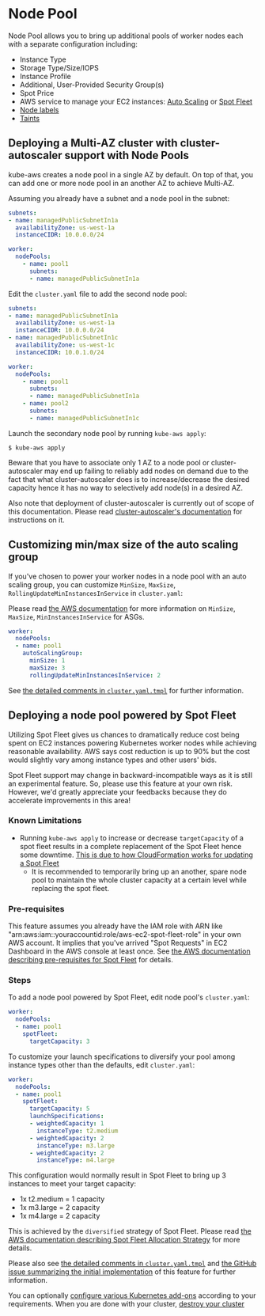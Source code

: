 # Node Pool

Node Pool allows you to bring up additional pools of worker nodes each with a separate configuration including:

* Instance Type
* Storage Type/Size/IOPS
* Instance Profile
* Additional, User-Provided Security Group(s)
* Spot Price
* AWS service to manage your EC2 instances: [Auto Scaling](http://docs.aws.amazon.com/autoscaling/latest/userguide/WhatIsAutoScaling.html) or [Spot Fleet](http://docs.aws.amazon.com/AWSEC2/latest/UserGuide/spot-fleet.html)
* [Node labels](http://kubernetes.io/docs/user-guide/node-selection/)
* [Taints](https://github.com/kubernetes/kubernetes/issues/17190)

## Deploying a Multi-AZ cluster with cluster-autoscaler support with Node Pools

kube-aws creates a node pool in a single AZ by default.
On top of that, you can add one or more node pool in an another AZ to achieve Multi-AZ.

Assuming you already have a subnet and a node pool in the subnet:

```yaml
subnets:
- name: managedPublicSubnetIn1a
  availabilityZone: us-west-1a
  instanceCIDR: 10.0.0.0/24

worker:
  nodePools:
    - name: pool1
      subnets:
      - name: managedPublicSubnetIn1a
```


Edit the `cluster.yaml` file to add the second node pool:

```yaml
subnets:
- name: managedPublicSubnetIn1a
  availabilityZone: us-west-1a
  instanceCIDR: 10.0.0.0/24
- name: managedPublicSubnetIn1c
  availabilityZone: us-west-1c
  instanceCIDR: 10.0.1.0/24

worker:
  nodePools:
    - name: pool1
      subnets:
      - name: managedPublicSubnetIn1a
    - name: pool2
      subnets:
      - name: managedPublicSubnetIn1c
```

Launch the secondary node pool by running `kube-aws apply`:

```
$ kube-aws apply
```

Beware that you have to associate only 1 AZ to a node pool or cluster-autoscaler may end up failing to reliably add nodes on demand due to the fact
that what cluster-autoscaler does is to increase/decrease the desired capacity hence it has no way to selectively add node(s) in a desired AZ.

Also note that deployment of cluster-autoscaler is currently out of scope of this documentation.
Please read [cluster-autoscaler's documentation](https://github.com/kubernetes/autoscaler/blob/master/cluster-autoscaler/cloudprovider/aws/README.md#deployment-specification) for instructions on it.

## Customizing min/max size of the auto scaling group

If you've chosen to power your worker nodes in a node pool with an auto scaling group, you can customize `MinSize`, `MaxSize`, `RollingUpdateMinInstancesInService` in `cluster.yaml`:

Please read [the AWS documentation](http://docs.aws.amazon.com/AWSCloudFormation/latest/UserGuide/aws-properties-as-group.html#aws-properties-as-group-prop) for more information on `MinSize`, `MaxSize`, `MinInstancesInService` for ASGs.

```yaml
worker:
  nodePools:
  - name: pool1
    autoScalingGroup:
      minSize: 1
      maxSize: 3
      rollingUpdateMinInstancesInService: 2
```

See [the detailed comments in `cluster.yaml.tmpl`](https://github.com/kubernetes-incubator/kube-aws/blob/master/builtin/files/cluster.yaml.tmpl) for further information.

## Deploying a node pool powered by Spot Fleet

Utilizing Spot Fleet gives us chances to dramatically reduce cost being spent on EC2 instances powering Kubernetes worker nodes while achieving reasonable availability.
AWS says cost reduction is up to 90% but the cost would slightly vary among instance types and other users' bids.

Spot Fleet support may change in backward-incompatible ways as it is still an experimental feature.
So, please use this feature at your own risk.
However, we'd greatly appreciate your feedbacks because they do accelerate improvements in this area!

### Known Limitations

* Running `kube-aws apply` to increase or decrease `targetCapacity` of a spot fleet results in a complete replacement of the Spot Fleet hence some downtime. [This is due to how CloudFormation works for updating a Spot Fleet](http://docs.aws.amazon.com/AWSCloudFormation/latest/UserGuide/aws-resource-ec2-spotfleet.html#d0e60520)
   * It is recommended to temporarily bring up an another, spare node pool to maintain the whole cluster capacity at a certain level while replacing the spot fleet.

### Pre-requisites

This feature assumes you already have the IAM role with ARN like "arn:aws:iam::youraccountid:role/aws-ec2-spot-fleet-role" in your own AWS account.
It implies that you've arrived "Spot Requests" in EC2 Dashboard in the AWS console at least once.
See [the AWS documentation describing pre-requisites for Spot Fleet](http://docs.aws.amazon.com/AWSEC2/latest/UserGuide/spot-fleet-requests.html#spot-fleet-prerequisites) for details.

### Steps

To add a node pool powered by Spot Fleet, edit node pool's `cluster.yaml`:

```yaml
worker:
  nodePools:
  - name: pool1
    spotFleet:
      targetCapacity: 3
```

To customize your launch specifications to diversify your pool among instance types other than the defaults, edit `cluster.yaml`:

```yaml
worker:
  nodePools:
  - name: pool1
    spotFleet:
      targetCapacity: 5
      launchSpecifications:
      - weightedCapacity: 1
        instanceType: t2.medium
      - weightedCapacity: 2
        instanceType: m3.large
      - weightedCapacity: 2
        instanceType: m4.large
```

This configuration would normally result in Spot Fleet to bring up 3 instances to meet your target capacity:

* 1x t2.medium = 1 capacity
* 1x m3.large = 2 capacity
* 1x m4.large = 2 capacity

This is achieved by the `diversified` strategy of Spot Fleet.
Please read [the AWS documentation describing Spot Fleet Allocation Strategy](http://docs.aws.amazon.com/AWSEC2/latest/UserGuide/spot-fleet.html#spot-fleet-allocation-strategy) for more details.

Please also see [the detailed comments in `cluster.yaml.tmpl`](https://github.com/kubernetes-incubator/kube-aws/blob/master/builtin/files/cluster.yaml.tmpl) and [the GitHub issue summarizing the initial implementation](https://github.com/kubernetes-incubator/kube-aws/issues/112) of this feature for further information.

You can optionally [configure various Kubernetes add-ons][getting-started-step-6] according to your requirements.
When you are done with your cluster, [destroy your cluster][getting-started-step-7]

[getting-started-step-1]: step-1-configure.md
[getting-started-step-2]: step-2-render.md
[getting-started-step-3]: step-3-launch.md
[getting-started-step-4]: step-4-update.md
[getting-started-step-5]: step-5-add-node-pool.md
[getting-started-step-6]: step-6-configure-add-ons.md
[getting-started-step-7]: step-7-destroy.md
